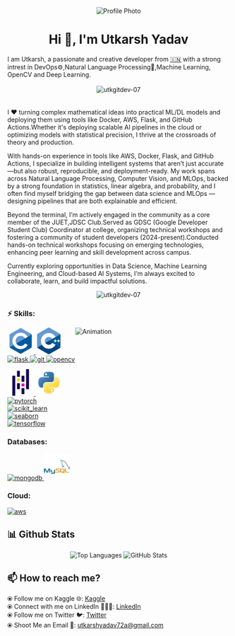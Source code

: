 <p align="center">
  <img src="https://blogger.googleusercontent.com/img/b/R29vZ2xl/AVvXsEgS9_2vjB_Xk1h39iuLtZWXqtmvr6f_ymZsNSQ25O5esdtUIYlXqV27wBf3GAIHQrjUi9CkOxOd_zZnDcfcQr3nRlLE0mO0ZoCVBBfcRkxbJFRvsoYDsfwOVz6asnRqzqj3g5gGPkkWg1IyyvELaiQyrO7BuSVkdvfhOJ9hGrlnoRklle-4IUMPXRl2ag/s1537/What-is-data-science.png" alt="Profile Photo" height="350" width="950"/>
</p>

<h1 align="center">Hi 👋, I'm Utkarsh Yadav</h1>
I am Utkarsh, a passionate and creative developer from <a href="https://en.wikipedia.org/wiki/India" target="_blank">🇮🇳</a>  with a strong intrest in DevOps⚙️,Natural Language Processing🤖,Machine Learning, OpenCV and Deep Learning.
<br><br>

<div align="center">
  <img src="https://github-readme-streak-stats.herokuapp.com/?user=utkgitdev-07&theme=dark" alt="utkgitdev-07" />
</div>
<br><br>
I ❤️ turning complex mathematical ideas into practical ML/DL models and deploying them using tools like Docker, AWS, Flask, and GitHub Actions.Whether it's deploying scalable AI pipelines in the cloud or optimizing models with statistical precision, I thrive at the crossroads of theory and production.

With hands-on experience in tools like AWS, Docker, Flask, and GitHub Actions, I specialize in building intelligent systems that aren’t just accurate—but also robust, reproducible, and deployment-ready. My work spans across Natural Language Processing, Computer Vision, and MLOps, backed by a strong foundation in statistics, linear algebra, and probability, and I often find myself bridging the gap between data science and MLOps — designing pipelines that are both explainable and efficient.

Beyond the terminal, I’m actively engaged in the community as a core member of the JUET,JDSC Club.Served as GDSC (Google Developer Student Club) Coordinator at college, organizing technical workshops and fostering a community of student developers (2024-present).Conducted hands-on technical workshops focusing on emerging technologies, enhancing peer learning and skill development across campus.

Currently exploring opportunities in Data Science, Machine Learning Engineering, and Cloud-based AI Systems, I’m always excited to collaborate, learn, and build impactful solutions.

<div align="center">
  <img src="https://komarev.com/ghpvc/?username=utkgitdev-07&label=Profile%20views&color=0e75b6&style=flat" alt="utkgitdev-07" />
</div>



<h3 align="left">⚡ Skills:</h3>
<p align="left">
  
  <!-- Add the GIF before this line -->
</p>

<p align="left">
  <!-- Enlarge the GIF here -->
  <img src="https://user-images.githubusercontent.com/74038190/212750147-854a394f-fee9-4080-9770-78a4b7ece53f.gif" alt="Animation" height="250" width="350" align="right">

 <a href="https://www.cprogramming.com/" target="_blank" rel="noreferrer">
    <img src="https://raw.githubusercontent.com/devicons/devicon/master/icons/c/c-original.svg" alt="c" width="60" height="60"/>
  </a>
  
  <a href="https://www.w3schools.com/cpp/" target="_blank" rel="noreferrer">
    <img src="https://raw.githubusercontent.com/devicons/devicon/master/icons/cplusplus/cplusplus-original.svg" alt="cplusplus" width="60" height="60"/>
  </a>
  <a href="https://flask.palletsprojects.com/" target="_blank" rel="noreferrer">
    <img src="https://encrypted-tbn0.gstatic.com/images?q=tbn:ANd9GcRBQqX699Ii1yOe0IYdJ3SmuIA8DFyIMgRKLQ&s" alt="flask" width="70" height="60"/>
  </a>
  <a href="https://git-scm.com/" target="_blank" rel="noreferrer">
    <img src="https://www.vectorlogo.zone/logos/git-scm/git-scm-icon.svg" alt="git" width="60" height="60"/>
  </a>
  <a href="https://opencv.org/" target="_blank" rel="noreferrer">
    <img src="https://www.vectorlogo.zone/logos/opencv/opencv-icon.svg" alt="opencv" width="60" height="60"/>
  </a>
</p>

<p align="left">
  <a href="https://pandas.pydata.org/" target="_blank" rel="noreferrer">
    <img src="https://raw.githubusercontent.com/devicons/devicon/2ae2a900d2f041da66e950e4d48052658d850630/icons/pandas/pandas-original.svg" alt="pandas" width="60" height="60"/>
  </a>
  <a href="https://www.python.org" target="_blank" rel="noreferrer">
    <img src="https://raw.githubusercontent.com/devicons/devicon/master/icons/python/python-original.svg" alt="python" width="60" height="60"/>
  </a>
  <a href="https://pytorch.org/" target="_blank" rel="noreferrer">
    <img src="https://www.vectorlogo.zone/logos/pytorch/pytorch-icon.svg" alt="pytorch" width="60" height="60"/>
  </a>
  <a href="https://scikit-learn.org/" target="_blank" rel="noreferrer">
    <img src="https://upload.wikimedia.org/wikipedia/commons/0/05/Scikit_learn_logo_small.svg" alt="scikit_learn" width="60" height="60"/>
  </a>
  <a href="https://seaborn.pydata.org/" target="_blank" rel="noreferrer">
    <img src="https://seaborn.pydata.org/_images/logo-mark-lightbg.svg" alt="seaborn" width="60" height="60"/>
  </a>
  <a href="https://www.tensorflow.org" target="_blank" rel="noreferrer">
    <img src="https://www.vectorlogo.zone/logos/tensorflow/tensorflow-icon.svg" alt="tensorflow" width="60" height="60"/>
  </a>
</p>




<h3 align="left">Databases:</h3>
<p align="left">
  <a href="https://www.mongodb.com/" target="_blank" rel="noreferrer"> <img src="https://raw.githubusercontent.com/itsksaurabh/itsksaurabh/master/assets/mongo.gif" alt="mongodb" width="80" height="90"/> </a>
  <a href="https://www.mysql.com/" target="_blank" rel="noreferrer"> <img src="https://raw.githubusercontent.com/devicons/devicon/master/icons/mysql/mysql-original-wordmark.svg" alt="mysql" width="60" height="60"/> </a>
</p>

<h3 align="left">Cloud:</h3>
<p align="left">
  <a href="https://aws.amazon.com" target="_blank" rel="noreferrer"> <img src="https://raw.githubusercontent.com/itsksaurabh/itsksaurabh/master/assets/aws.gif" alt="aws" width="120" height="80"/> </a>
</p>

## 📊 Github Stats

<div align="center">

  <img src="https://github-readme-stats.vercel.app/api/top-langs?username=utkgitdev-07&show_icons=true&locale=en&layout=compact&theme=dark" alt="Top Languages" width="330" height="200"/>

  <img src="https://github-readme-stats.vercel.app/api?username=utkgitdev-07&show_icons=true&locale=en&theme=dark" alt="GitHub Stats" width="455" height="200"/>

</div>



## 📫 How to reach me?
<p align="left">
⦿ Follow me on Kaggle 🌐: <a href="https://www.kaggle.com/utkarshyadav07">Kaggle</a><br>
⦿ Connect with me on LinkedIn 👨🏻‍💻: <a href="https://www.linkedin.com/in/utkarsh-yadav-9b3089252/">LinkedIn</a><br>
⦿ Follow me on Twitter 🐦: <a href="https://twitter.com/Utkarsh09134649">Twitter</a><br>
⦿ Shoot Me an Email 💌: <a href="https://mail.google.com/mail/u/0/?tab=rm&ogbl#inbox?compose=new">utkarshyadav72a@gmail.com</a><br> 
</p>
